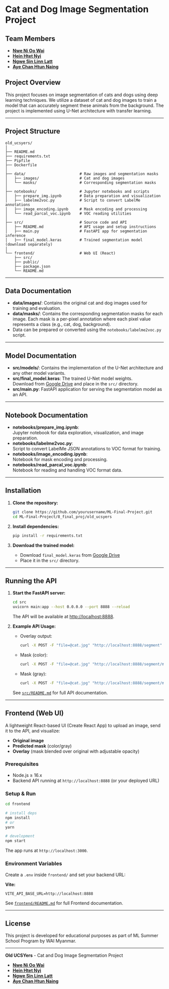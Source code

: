 # Cat and Dog Image Segmentation Project

## Team Members
- **[Nwe Ni Oo Wai](https://github.com/nwenioowai)**
- **[Hein Htet Nyi](https://github.com/HeinHtetNyi)**
- **[Ngwe Sin Linn Latt](https://github.com/NgweSin16)**
- **[Aye Chan Htun Naing](https://github.com/ayechanhtunnaing)**

## Project Overview
This project focuses on image segmentation of cats and dogs using deep learning techniques. We utilize a dataset of cat and dog images to train a model that can accurately segment these animals from the background. The project is implemented using U-Net architecture with transfer learning.

---

## Project Structure

```
old_ucsyers/
│
├── README.md
├── requirements.txt
├── Pipfile
├── Dockerfile
│
├── data/                        # Raw images and segmentation masks
│   ├── images/                  # Cat and dog images
│   └── masks/                   # Corresponding segmentation masks
│
├── notebooks/                   # Jupyter notebooks and scripts
│   ├── prepare_img.ipynb        # Data preparation and visualization
│   ├── labelme2voc.py           # Script to convert LabelMe annotations
│   ├── image_encoding.ipynb     # Mask encoding and processing
│   └── read_parcal_voc.ipynb    # VOC reading utilities
│
├── src/                         # Source code and API
│   ├── README.md                # API usage and setup instructions
│   ├── main.py                  # FastAPI app for segmentation inference
│   ├── final_model.keras        # Trained segmentation model (download separately)
│
└── frontend/                    # Web UI (React)
    ├── src/
    ├── public/
    ├── package.json
    └── README.md
```

---

## Data Documentation

- **data/images/**: Contains the original cat and dog images used for training and evaluation.
- **data/masks/**: Contains the corresponding segmentation masks for each image. Each mask is a per-pixel annotation where each pixel value represents a class (e.g., cat, dog, background).
- Data can be prepared or converted using the `notebooks/labelme2voc.py` script.

---

## Model Documentation

- **src/models/**: Contains the implementation of the U-Net architecture and any other model variants.
- **src/final_model.keras**: The trained U-Net model weights.  
  Download from [Google Drive](https://drive.google.com/file/d/1lbS_cL5HbV-P6PfOvGHTuAFs88H3w-ty/view?usp=sharing) and place in the `src/` directory.
- **src/main.py**: FastAPI application for serving the segmentation model as an API.

---

## Notebook Documentation

- **notebooks/prepare_img.ipynb**:  
  Jupyter notebook for data exploration, visualization, and image preparation.
- **notebooks/labelme2voc.py**:  
  Script to convert LabelMe JSON annotations to VOC format for training.
- **notebooks/image_encoding.ipynb**:  
  Notebook for mask encoding and processing.
- **notebooks/read_parcal_voc.ipynb**:  
  Notebook for reading and handling VOC format data.

---

## Installation

1. **Clone the repository:**
   ```sh
   git clone https://github.com/yourusername/ML-Final-Project.git
   cd ML-Final-Project/8_final_proj/old_ucsyers
   ```

2. **Install dependencies:**
   ```sh
   pip install -r requirements.txt
   ```

3. **Download the trained model:**
   - Download `final_model.keras` from [Google Drive](https://drive.google.com/file/d/1lbS_cL5HbV-P6PfOvGHTuAFs88H3w-ty/view?usp=sharing)
   - Place it in the `src/` directory.

---

## Running the API

1. **Start the FastAPI server:**
   ```sh
   cd src
   uvicorn main:app --host 0.0.0.0 --port 8888 --reload
   ```
   The API will be available at [http://localhost:8888](http://localhost:8888).

2. **Example API Usage:**
   - Overlay output:
     ```sh
     curl -X POST -F "file=@cat.jpg" "http://localhost:8888/segment" --output overlay.png
     ```
   - Mask (color):
     ```sh
     curl -X POST -F "file=@cat.jpg" "http://localhost:8888/segment/mask?format=color" --output mask_color.png
     ```
   - Mask (gray):
     ```sh
     curl -X POST -F "file=@cat.jpg" "http://localhost:8888/segment/mask?format=gray" --output mask_gray.png
     ```

   See [`src/README.md`](src/README.md) for full API documentation.

---

## Frontend (Web UI)

A lightweight React-based UI (Create React App) to upload an image, send it to the API, and visualize:
- **Original image**
- **Predicted mask** (color/gray)
- **Overlay** (mask blended over original with adjustable opacity)

### Prerequisites
- Node.js ≥ 16.x
- Backend API running at `http://localhost:8888` (or your deployed URL)

### Setup & Run
```sh
cd frontend

# install deps
npm install
# or
yarn

# development
npm start
```
The app runs at  `http://localhost:3000`.

### Environment Variables
Create a `.env` inside `frontend/` and set your backend URL:

**Vite:**
```
VITE_API_BASE_URL=http://localhost:8888
```

   See [`frontend/README.md`](frontend/README.md) for full Frontend documentation.

---

## License

This project is developed for educational purposes as part of ML Summer School Program by WAI Myanmar.

---

**Old UCSYers** - Cat and Dog Image Segmentation Project
- **[Nwe Ni Oo Wai](https://github.com/nwenioowai)**
- **[Hein Htet Nyi](https://github.com/HeinHtetNyi)**
- **[Ngwe Sin Linn Latt](https://github.com/NgweSin16)**
- **[Aye Chan Htun Naing](https://github.com/ayechanhtunnaing)**
